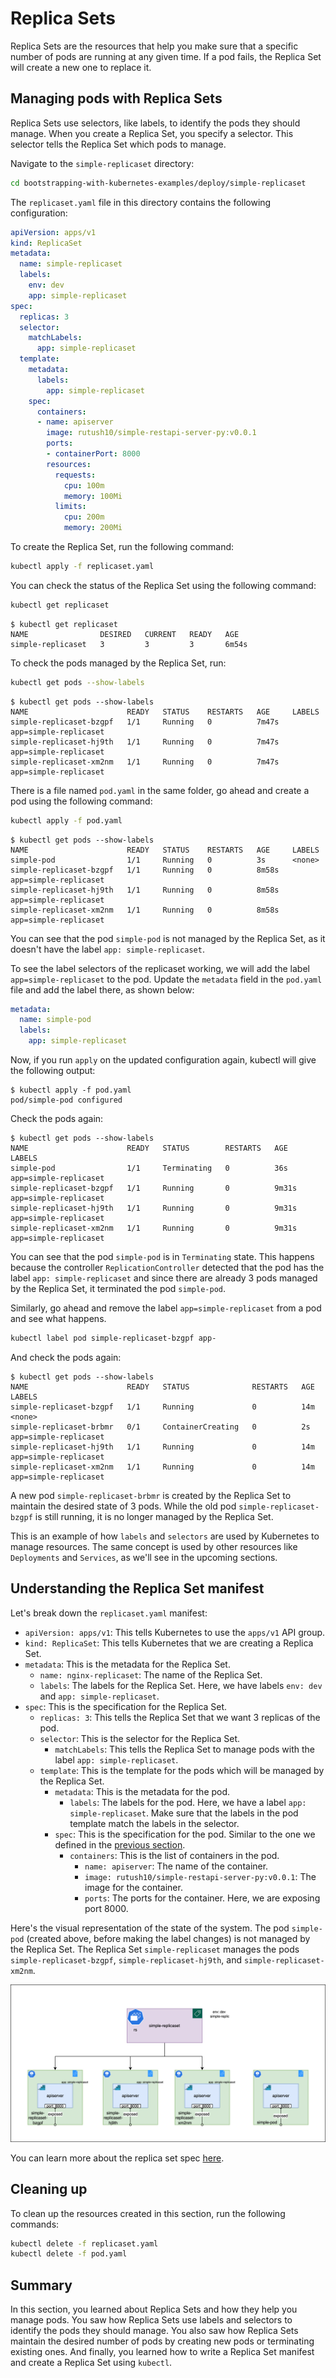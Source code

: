 # Replica Sets

Replica Sets are the resources that help you make sure that a specific number of pods are running at any given time. If a pod fails, the Replica Set will create a new one to replace it. 

## Managing pods with Replica Sets

Replica Sets use selectors, like labels, to identify the pods they should manage. When you create a Replica Set, you specify a selector. This selector tells the Replica Set which pods to manage. 

Navigate to the `simple-replicaset` directory:

```bash
cd bootstrapping-with-kubernetes-examples/deploy/simple-replicaset
```

The `replicaset.yaml` file in this directory contains the following configuration:

```yaml
apiVersion: apps/v1
kind: ReplicaSet
metadata:
  name: simple-replicaset
  labels:
    env: dev
    app: simple-replicaset
spec:
  replicas: 3
  selector:
    matchLabels:
      app: simple-replicaset
  template:
    metadata:
      labels:
        app: simple-replicaset
    spec:
      containers:
      - name: apiserver
        image: rutush10/simple-restapi-server-py:v0.0.1
        ports:
        - containerPort: 8000
        resources:
          requests:
            cpu: 100m
            memory: 100Mi
          limits:
            cpu: 200m
            memory: 200Mi
```

To create the Replica Set, run the following command:

```bash
kubectl apply -f replicaset.yaml
```

You can check the status of the Replica Set using the following command:

```bash
kubectl get replicaset
```

```shell
$ kubectl get replicaset
NAME                DESIRED   CURRENT   READY   AGE
simple-replicaset   3         3         3       6m54s
```

To check the pods managed by the Replica Set, run:

```bash
kubectl get pods --show-labels
```

```shell
$ kubectl get pods --show-labels
NAME                      READY   STATUS    RESTARTS   AGE     LABELS
simple-replicaset-bzgpf   1/1     Running   0          7m47s   app=simple-replicaset
simple-replicaset-hj9th   1/1     Running   0          7m47s   app=simple-replicaset
simple-replicaset-xm2nm   1/1     Running   0          7m47s   app=simple-replicaset
```

There is a file named `pod.yaml` in the same folder, go ahead and create a pod using the following command:

```bash
kubectl apply -f pod.yaml
```

```shell
$ kubectl get pods --show-labels
NAME                      READY   STATUS    RESTARTS   AGE     LABELS
simple-pod                1/1     Running   0          3s      <none>
simple-replicaset-bzgpf   1/1     Running   0          8m58s   app=simple-replicaset
simple-replicaset-hj9th   1/1     Running   0          8m58s   app=simple-replicaset
simple-replicaset-xm2nm   1/1     Running   0          8m58s   app=simple-replicaset
```

You can see that the pod `simple-pod` is not managed by the Replica Set, as it doesn't have the label `app: simple-replicaset`.

To see the label selectors of the replicaset working, we will add the label `app=simple-replicaset` to the pod. Update the `metadata` field in the `pod.yaml` file and add the label there, as shown below:

```yaml
metadata:
  name: simple-pod
  labels:
    app: simple-replicaset
```

Now, if you run `apply` on the updated configuration again, kubectl will give the following output:

```shell
$ kubectl apply -f pod.yaml
pod/simple-pod configured
```

Check the pods again:

```shell
$ kubectl get pods --show-labels
NAME                      READY   STATUS        RESTARTS   AGE     LABELS
simple-pod                1/1     Terminating   0          36s     app=simple-replicaset
simple-replicaset-bzgpf   1/1     Running       0          9m31s   app=simple-replicaset
simple-replicaset-hj9th   1/1     Running       0          9m31s   app=simple-replicaset
simple-replicaset-xm2nm   1/1     Running       0          9m31s   app=simple-replicaset
```

You can see that the pod `simple-pod` is in `Terminating` state. This happens because the controller `ReplicationController` detected that the pod has the label `app: simple-replicaset` and since there are already 3 pods managed by the Replica Set, it terminated the pod `simple-pod`. 

Similarly, go ahead and remove the label `app=simple-replicaset` from a pod and see what happens.

```bash
kubectl label pod simple-replicaset-bzgpf app-
```
And check the pods again:

```shell
$ kubectl get pods --show-labels
NAME                      READY   STATUS              RESTARTS   AGE   LABELS
simple-replicaset-bzgpf   1/1     Running             0          14m   <none>
simple-replicaset-brbmr   0/1     ContainerCreating   0          2s    app=simple-replicaset
simple-replicaset-hj9th   1/1     Running             0          14m   app=simple-replicaset
simple-replicaset-xm2nm   1/1     Running             0          14m   app=simple-replicaset
```

A new pod `simple-replicaset-brbmr` is created by the Replica Set to maintain the desired state of 3 pods. While the old pod `simple-replicaset-bzgpf` is still running, it is no longer managed by the Replica Set.

This is an example of how `labels` and `selectors` are used by Kubernetes to manage resources. The same concept is used by other resources like `Deployments` and `Services`, as we'll see in the upcoming sections.


## Understanding the Replica Set manifest

Let's break down the `replicaset.yaml` manifest:

- `apiVersion: apps/v1`: This tells Kubernetes to use the `apps/v1` API group.
- `kind: ReplicaSet`: This tells Kubernetes that we are creating a Replica Set.
- `metadata`: This is the metadata for the Replica Set.
  - `name: nginx-replicaset`: The name of the Replica Set.
  - `labels`: The labels for the Replica Set. Here, we have labels `env: dev` and `app: simple-replicaset`.
- `spec`: This is the specification for the Replica Set.
    - `replicas: 3`: This tells the Replica Set that we want 3 replicas of the pod.
    - `selector`: This is the selector for the Replica Set.
      - `matchLabels`: This tells the Replica Set to manage pods with the label `app: simple-replicaset`.
    - `template`: This is the template for the pods which will be managed by the Replica Set. 
        - `metadata`: This is the metadata for the pod.
          - `labels`: The labels for the pod. Here, we have a label `app: simple-replicaset`. Make sure that the labels in the pod template match the labels in the selector.
        - `spec`: This is the specification for the pod. Similar to the one we defined in the [previous section](./pods.md). 
            - `containers`: This is the list of containers in the pod.
              - `name: apiserver`: The name of the container.
              - `image: rutush10/simple-restapi-server-py:v0.0.1`: The image for the container.
              - `ports`: The ports for the container. Here, we are exposing port 8000.

Here's the visual representation of the state of the system. The pod `simple-pod` (created above, before making the label changes) is not managed by the Replica Set. The Replica Set `simple-replicaset` manages the pods `simple-replicaset-bzgpf`, `simple-replicaset-hj9th`, and `simple-replicaset-xm2nm`.

![](./assets/replicaset.svg)

You can learn more about the replica set spec [here](https://kubernetes.io/docs/reference/generated/kubernetes-api/v1.26/#replicaset-v1-apps). 

## Cleaning up

To clean up the resources created in this section, run the following commands:

```bash
kubectl delete -f replicaset.yaml
kubectl delete -f pod.yaml
```

## Summary 

In this section, you learned about Replica Sets and how they help you manage pods. You saw how Replica Sets use labels and selectors to identify the pods they should manage. You also saw how Replica Sets maintain the desired number of pods by creating new pods or terminating existing ones. And finally, you learned how to write a Replica Set manifest and create a Replica Set using `kubectl`. 
